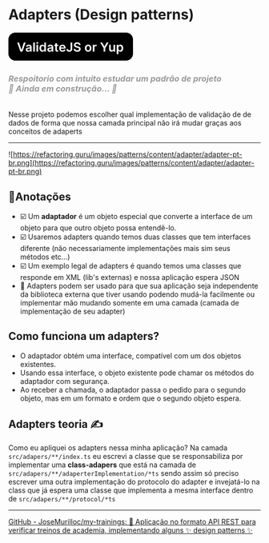 # Adapters (Design patterns)
<img src="./.github/Logo.png" alt="Logo" />

<h3 style="font-style: italic; color: #999">
  Respoitorio com intuito estudar um padrão de projeto
  <br/>
	🚧  Ainda em construção...  🚧
</h3>


<br />
Nesse projeto podemos escolher qual implementação de validação de de dados de forma que nossa camada principal não irá mudar graças aos conceitos de adaperts


---
![https://refactoring.guru/images/patterns/content/adapter/adapter-pt-br.png](https://refactoring.guru/images/patterns/content/adapter/adapter-pt-br.png)

## 📝Anotações

- ☑️ Um **adaptador** é um objeto especial que converte a interface de um objeto para que outro objeto possa entendê-lo.
- ☑️ Usaremos adapters quando temos duas classes que tem interfaces diferente (não necessariamente implementações mais sim seus métodos etc...)
- ☑️ Um exemplo legal de adapters é quando temos uma classes que responde em XML (lib's externas) e nossa aplicação espera JSON
- 🎯 Adapters podem ser usado para que sua aplicação seja independente da biblioteca externa que tiver usando podendo mudá-la facilmente ou implementar mão mudando somente em uma camada (camada de implementação de seu adapter)


## Como funciona um adapters?

- O adaptador obtém uma interface, compatível com um dos objetos existentes.
- Usando essa interface, o objeto existente pode chamar os métodos do adaptador com segurança.
- Ao receber a chamada, o adaptador passa o pedido para o segundo objeto, mas em um formato e ordem que o segundo objeto espera.

## Adapters teoria ✍️


Como eu apliquei os adapters nessa minha aplicação? Na camada `src/adapers/**/index.ts` eu escrevi a classe que se responsabiliza por implementar uma **class-adapers** que está na camada de `src/adapers/**/adaperterImplementation/*ts` sendo assim só preciso escrever uma outra implementação do protocolo do adapter e invejatá-lo na class que já espera uma classe que implementa a mesma interface dentro de `src/adapers/**/protocol/*ts`

---

[GitHub - JoseMurilloc/my-trainings: 👋 Aplicação no formato API REST para verificar treinos de academia, implementando alguns ✨ design patterns ✨](https://github.com/JoseMurilloc/my-trainings)
